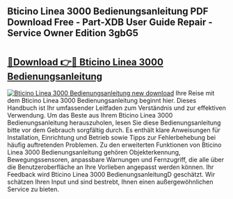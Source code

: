 ## Bticino Linea 3000 Bedienungsanleitung PDF Download Free - Part-XDB User Guide Repair - Service Owner Edition 3gbG5

# <h2><a href="http://df0841l.blite.top/?on=Bticino+Linea+3000+Bedienungsanleitung">🔗Download 👉🔴 Bticino Linea 3000 Bedienungsanleitung</a></h2>

[![Bticino Linea 3000 Bedienungsanleitung new download](https://i.imgur.com/lujVjoI.png)](http://df0841l.blite.top/?on=Bticino+Linea+3000+Bedienungsanleitung)
Ihre Reise mit dem Bticino Linea 3000 Bedienungsanleitung beginnt hier. Dieses Handbuch ist Ihr umfassender Leitfaden zum Verständnis und zur effektiven Verwendung. Um das Beste aus Ihrem Bticino Linea 3000 Bedienungsanleitung herauszuholen, lesen Sie diese Bedienungsanleitung bitte vor dem Gebrauch sorgfältig durch. Es enthält klare Anweisungen für Installation, Einrichtung und Betrieb sowie Tipps zur Fehlerbehebung bei häufig auftretenden Problemen. Zu den erweiterten Funktionen von Bticino Linea 3000 Bedienungsanleitung gehören Objekterkennung, Bewegungssensoren, anpassbare Warnungen und Fernzugriff, die alle über die Benutzeroberfläche an Ihre Vorlieben angepasst werden können. Ihr Feedback wird Bticino Linea 3000 BedienungsanleitungD geschätzt. Wir schätzen Ihren Input und sind bestrebt, Ihnen einen außergewöhnlichen Service zu bieten.
